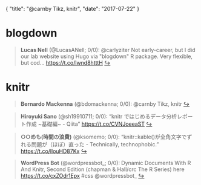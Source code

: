 {
  "title": "@carnby Tikz, knitr",
  "date": "2017-07-22"
}

# blogdown

> **Lucas Nell** (@LucasANell; 0/0): @carlyziter Not early-career, but I did our lab website using Hugo via "blogdown" R package. Very flexible, but cod… https://t.co/lwnd8htttH  [&#8618;](https://twitter.com/xieyihui/status/888798796750217217)

<!-- -->


# knitr

> **Bernardo Mackenna** (@bdomackenna; 0/0): @carnby Tikz, knitr  [&#8618;](https://twitter.com/xieyihui/status/888785564396290052)

<!-- -->


> **Hiroyuki Sano** (@sh19910711; 0/0): “knitr ではじめるデータ分析レポート作成 ~基礎編~ - Qiita” https://t.co/CVNJoeeaST  [&#8618;](https://twitter.com/xieyihui/status/888708489840803840)

<!-- -->


> **○○めも(時間の浪費)** (@ksomemo; 0/0): “knitr::kable()が全角文字でずれる問題が（ほぼ）直った - Technically, technophobic.” https://t.co/llouHD87Kx  [&#8618;](https://twitter.com/xieyihui/status/888654953144700928)

<!-- -->


> **WordPress Bot** (@wordpressbot_; 0/0): Dynamic Documents With R And Knitr, Second Edition (chapman &amp; Hall/crc The R Series) here  https://t.co/cxZOdr1Epx #css @wordpressbot_  [&#8618;](https://twitter.com/xieyihui/status/888564917720293376)

<!-- -->


